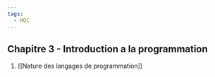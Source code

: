 ```yaml
---
tags:
  - MOC
---
```

## Chapitre 3 - Introduction a la programmation
1. [[Nature des langages de programmation]]
